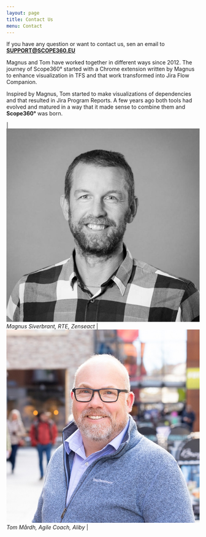 ```yaml
---
layout: page
title: Contact Us
menu: Contact
---
```

If you have any question or want to contact us, sen an email to **[SUPPORT@SCOPE360.EU](mailto:support@scope360.eu)**

Magnus and Tom have worked together in different ways since 2012. The journey of Scope360° started with a Chrome extension written by Magnus to enhance visualization in TFS and that work transformed into Jira Flow Companion.

Inspired by Magnus, Tom started to make visualizations of dependencies and that resulted in Jira Program Reports. A few years ago both tools had evolved and matured in a way that it made sense to combine them and **Scope360°** was born.

| ![person](assets/images/magnus-siverbrant-700x700.jpeg) *Magnus Siverbrant, RTE, Zenseact* | ![person](assets/images/Tom_webb.jpg) *Tom Mårdh, Agile Coach, Aliby* |
